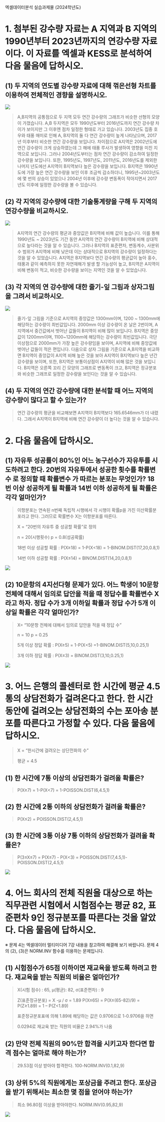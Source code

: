 엑셀데이터분석 실습과제물 (2024학년도)

# 1. 첨부된 강수량 자료는 A 지역과 B 지역의 1990년부터 2023년까지의 연강수량 자료이다. 이 자료를 엑셀과 KESS로 분석하여 다음 물음에 답하시오. 

## (1) 두 지역의 연도별 강수량 자료에 대해 꺾은선형 차트를 이용하여 전체적인 경향을 설명하시오.
<p>
<img src="https://github.com/yumioh/data_analysis/assets/38059057/561ff936-bfc2-45bb-a59d-cb6b44f0d7fb"/>
<p/>
 
> A,B지역의 공통점으로 두 지역 모두 연간 강수량의 그래프가 비슷한 선형의 모양이 가졌습니다. A,B 두지역은 모두 1990년도부터 2016년도까지 연간 강수량 차이가 보이지만 그 이후엔 점차 일정한 형태로 가고 있습니다. 2003년도 집중 호우와 태풍 매미로 인해 A, B지역의 둘 다 연간 강수량이 높게 나타났으며, 2017년 이후부터 비슷한 연간 강수량을 보입니다. 차이점으로 A지역은 2002년도에 연간 강수량이 크게 상승하였는데 그 해에 태풍 루사가 발생하여 영향을 미친 지역으로 보입니다. 그러나 2004년도부터는 점차 연간 강수량이 감소하여 일정한 강수량을 보입니다. 또한, 1995년도, 1997년도, 2011년도, 2016년도를 제외한 나머지 년도에선 A지역이 B지역보다 높은 강수량을 보입니다. B지역은 1990년도에 가장 높은 연간 강수량을 보인 이후 조금씩 감소하더니, 1995년~2003년도에 몇 번의 상승이 있었으나 2004년 이후에 강수량 변동폭이 작아지면서 2017년도 이후에 일정한 강수량을 볼 수 있습니다. 

## (2) 각 지역의 강수량에 대한 기술통계량을 구해 두 지역의 연강수량을 비교하시오. 
<p>
<img src="https://github.com/yumioh/data_analysis/assets/38059057/e1002ec1-022d-4b49-8a5f-dca17fe6578a"/>
<p/>
 
> A지역의 연간 강수량의 평균과 중앙값은 B지역에 비해 값이 높습니다. 이를 통해 1990년도 ~ 2023년도 기간 동안 A지역의 연간 강수량이 B지역에 비해 상대적으로 높다라는 것을 알 수 있습니다. 그러나 B지역의 표준편차, 변동계수, 사분위수 범위가 A지역에 비해 낮은데 이는 상대적으로 B지역의 강수량이 일정하다는 것을 알 수 있었습니다. A지역은 B지역보다 연간 강수량의 평균값이 높아 홍수, 태풍과 같이 예측하지 못한 자연재해가 발생 할 가능성이 높고, B지역은 A지역이 비해 변동이 적고, 비슷한 강수량을 보이는 지역인 것을 알 수 있었습니다. 

## (3) 각 지역의 연 강수량에 대한 줄기-잎 그림과 상자그림을 그려서 비교하시오.
<p>
<img src="https://github.com/yumioh/data_analysis/assets/38059057/b9767d32-68b8-400d-a97b-94341e693231"/>
<p/>
 
> 줄기-잎 그림을 기준으로 A지역의 중앙값은 1300mm이며, 1200 ~ 1300mm에 해당하는 강수량이 최빈값입니다. 2000mm 이상 강수량이 온 날은 2번이며, A지역에서 중간값에서 벗어난 값들이 B지역이 비해 많이 보입니다. B지역은 중앙값이 1200mm이며, 1100~1200mm에 해당하는 강수량이 최빈값입니다. 극단이상점으로 2000mm가 가장 높은 강수량임을 보이며, A지역에 비해 중앙값에 벗어난 값들이 적은 편입니다.
다음으로 상자 그림을 기준으로 A,B지역을 비교하면 B지역이 중앙값이 A지역 비해 높은 것을 보아 A지역이 B지역보다 높은 년간 강수량을 보이며, 또한, B지역은 보통이상점이 A지역이 비해 많은 것을 보입니다. B지역은 오른쪽 꼬리 긴 모양의 그래프로 변동폭이 크고, B지역은 정규분포와 비슷한 그래프로 일정한 강수량을 보인다는 것을 알 수 있습니다.


## (4) 두 지역의 연간 강수량에 대한 분석할 때 어느 지역의 강수량이 많다고 할 수 있는가?
> 연간 강수량의 평균을 비교해보면 A지역이 B지역보다 165.6546mm가 더 내렸다. 그래서 A지역이 B지역에 비해 연간 강수량이 더 높다는 것을 알 수 있습니다.


<p> 
 
# 2. 다음 물음에 답하시오.
 
<p/> 

## (1) 자유투 성공률이 80%인 어느 농구선수가 자유투를 시도하려고 한다. 20번의 자유투에서 성공한 횟수를 확률변수 로 정의할 때 확률변수 가 따르는 분포는 무엇인가? 18번 이상 성공하게 될 확률과 14번 이하 성공하게 될 확률은 각각 얼마인가?
<p/> 
 
> 이항분포는 연속된 n번째 독립적 시행에서 각 시행이 확률p을 가진 이산확률분포라고 한다. 그러므로 확률변수 X는 이항분포를 따른다. <p/> 
X = “20번의 자유투 중 성공할 확률”로 정의 <p/> 
n = 20(시행횟수)
p = 0.8(성공확률) <p/> 
18번 이상 성공할 확률 : P(X≥18) = 1-P(X<18) = 1-BINOM.DIST(17,20,0.8,1) <p/> 
14번 이하 성공할 확률 : P(X≤14) = BINOM.DIST(14,20,0.8,1) <p/> 
<p>
<img src="https://github.com/yumioh/data_analysis/assets/38059057/9242c065-016c-4c05-b9d8-493f6dc70b63"/>
<p/>

## (2) 10문항의 4지선다형 문제가 있다. 어느 학생이 10문항 전체에 대해서 임의로 답안을 적을 때 정답수를 확률변수 X라고 하자. 정답 수가 3개 이하일 확률과 정답 수가 5개 이상일 확률은 각각 얼마인가?
> X= “10문항 전체에 대해서 임의로 답안을 적을 때 정답 수” <p/>
n = 10
p = 0.25 <p/>
5개 이상 정답 확률 : P(X≥5) = 1-P(X<5) =1-BINOM.DIST(5,10,0.25,1) <p/>
3개 이하 정답 확률 : P(X≤3) = BINOM.DIST(3,10,0.25,1) <p/>
<p>
<img src="https://github.com/yumioh/data_analysis/assets/38059057/2e22b639-a9c3-430f-95cc-02851ca9c56a"/>
<p/>
 
# 3. 어느 은행의 콜센터로 한 시간에 평균 4.5통의 상담전화가 걸려온다고 한다. 한 시간 동안에 걸려오는 상담전화의 수는 포아송 분포를 따른다고 가정할 수 있다. 다음 물음에 답하시오.
> X = “한시간에 걸려오는 상단전화의 수” <p/> 
> 평균 = 4.5
## (1) 한 시간에 7통 이상의 상담전화가 걸려올 확률은? 
 > P(X≥7) = 1-P(X<7) = 1-POISSON.DIST(6,4.5,1) <p/> 
## (2) 한 시간에 2통 이하의 상담전화가 걸려올 확률은?
 > P(X≤2) = POISSON.DIST(2,4.5,1) <p/> 
## (3) 한 시간에 3통 이상 7통 이하의 상담전화가 걸려올 확률은?
 > P(3≤X≤7) = P(X≤7) - P(X<3) = POISSON.DIST(7,4.5,1)-POISSON.DIST(2,4.5,1)
<p>
<img src="https://github.com/yumioh/data_analysis/assets/38059057/e1552b64-3b52-4ff8-b274-2eadabe171c1"/>
<p/>

# 4. 어느 회사의 전체 직원을 대상으로 하는 직무관련 시험에서 시험점수는 평균 82, 표준편차 9인 정규분포를 따른다는 것을 알았다. 다음 물음에 답하시오.
※ 문제 4는 엑셀데이터 멀티미디어 7강 내용을 참고하여 해결해 보기 바랍니다. 문제 4의 (2), (3)은 NORM.INV 함수를 이용하는 문제입니다. 

## (1) 시험점수가 65점 이하이면 재교육을 받도록 하려고 한다. 재교육을 받는 직원의 비율은 얼마인가?
> X(시험 점수) : 65, μ(평균): 82, σ(표준편차) : 9 <p/> 
> Z(표준정규분포) = X -μ / σ = 1.89
> P(X≤65) = P(X≤(65-82)/9) = P(Z≥1.89) = 1 – P(Z<1.89) <p/> 
표준정규분포표에 의해 1.89에 해당하는 값은 0.9706으로 1-0.9706을 하면 <p/> 
> 0.0294로 재교육 받는 직원의 비율은 2.94%가 나옴

## (2) 만약 전체 직원의 90%만 합격을 시키고자 한다면 합격 점수는 얼마로 해야 하는가? 
> 29.53점 이상 받아야 합격한다. 100-NORM.INV(0.1,82,9) <p/> 
  
## (3) 상위 5%의 직원에게는 포상금을 주려고 한다. 포상금을 받기 위해서는 최소한 몇 점을 얻어야 하는가?
> 최소 96.80점 이상을 받아야한다. NORM.INV(0.95,82,9) <p/> 
<p>
<img src="https://github.com/yumioh/data_analysis/assets/38059057/40277cc7-5a0b-4b09-bccb-a58a6beaaeb1"/>
<p/>
